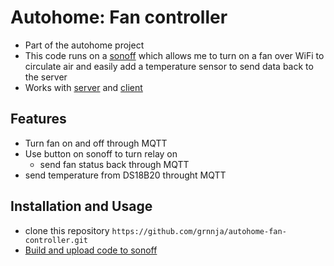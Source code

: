 # Autohome: Fan controller
* Part of the autohome project<br />
* This code runs on a [sonoff](https://www.itead.cc/sonoff-wifi-wireless-switch.html) which allows me to turn on a fan over WiFi to circulate air and easily add a temperature sensor to send data back to the server<br />
* Works with [server](https://github.com/grnnja/autohome-server) and [client](https://github.com/grnnja/autohome-client)
## Features
* Turn fan on and off through MQTT
* Use button on sonoff to turn relay on
  * send fan status back through MQTT
* send temperature from DS18B20 throught MQTT
## Installation and Usage
* clone this repository `https://github.com/grnnja/autohome-fan-controller.git`
* [Build and upload code to sonoff](https://medium.com/@jeffreyroshan/flashing-a-custom-firmware-to-sonoff-wifi-switch-with-arduino-ide-402e5a2f77b)
